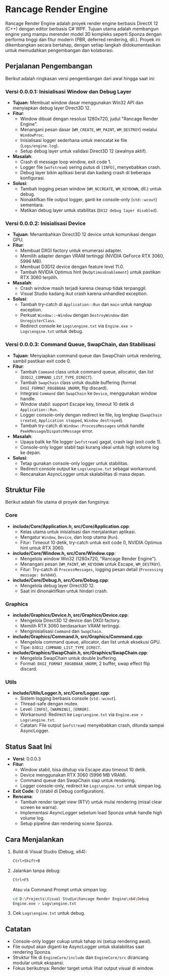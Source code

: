 # Rancage Render Engine

Rancage Render Engine adalah proyek render engine berbasis DirectX 12 (C++) dengan editor berbasis C# WPF. Tujuan utama adalah membangun engine yang mampu merender model 3D kompleks seperti Sponza dengan performa tinggi dan fitur modern (PBR, deferred rendering, dll.). Proyek ini dikembangkan secara bertahap, dengan setiap langkah didokumentasikan untuk memudahkan pengembangan dan kolaborasi.

## Perjalanan Pengembangan

Berikut adalah ringkasan versi pengembangan dari awal hingga saat ini:

### Versi 0.0.0.1: Inisialisasi Window dan Debug Layer

- **Tujuan**: Membuat window dasar menggunakan Win32 API dan menyiapkan debug layer Direct3D 12.
- **Fitur**:
  - Window dibuat dengan resolusi 1280x720, judul "Rancage Render Engine".
  - Menangani pesan dasar (`WM_CREATE`, `WM_PAINT`, `WM_DESTROY`) melalui `WindowProc`.
  - Inisialisasi logger sederhana untuk mencatat ke file (`Logs/engine.log`).
  - Setup debug layer untuk validasi Direct3D 12 (awalnya aktif).
- **Masalah**:
  - Crash di message loop window, exit code 1.
  - Logger file (`wofstream`) sering putus di `[INFO]`, menyebabkan crash.
  - Debug layer bikin aplikasi berat dan kadang crash di beberapa konfigurasi.
- **Solusi**:
  - Tambah logging pesan window (`WM_NCCREATE`, `WM_KEYDOWN`, dll.) untuk debug.
  - Nonaktifkan file output logger, ganti ke console-only (`std::wcout`) sementara.
  - Matikan debug layer untuk stabilitas (`DX12 debug layer disabled`).

### Versi 0.0.0.2: Inisialisasi Device

- **Tujuan**: Menambahkan Direct3D 12 device untuk komunikasi dengan GPU.
- **Fitur**:
  - Membuat DXGI factory untuk enumerasi adapter.
  - Memilih adapter dengan VRAM tertinggi (NVIDIA GeForce RTX 3060, 5996 MB).
  - Membuat D3D12 device dengan feature level 11.0.
  - Tambah NVIDIA Optimus hint (`NvOptimusEnablement`) untuk pastikan RTX 3060 terpilih.
- **Masalah**:
  - Crash window masih terjadi karena cleanup tidak terpanggil.
  - Visual Studio kadang ikut crash karena unhandled exception.
- **Solusi**:
  - Tambah try-catch di `Application::Run` dan `main` untuk nangkap exception.
  - Perkuat `Window::~Window` dengan `DestroyWindow` dan `UnregisterClass`.
  - Redirect console ke `Logs\engine.txt` via `Engine.exe > Logs\engine.txt` untuk debug.

### Versi 0.0.0.3: Command Queue, SwapChain, dan Stabilisasi

- **Tujuan**: Menyiapkan command queue dan SwapChain untuk rendering, sambil pastikan exit code 0.
- **Fitur**:
  - Tambah `Command` class untuk command queue, allocator, dan list (`D3D12_COMMAND_LIST_TYPE_DIRECT`).
  - Tambah `SwapChain` class untuk double buffering (format `DXGI_FORMAT_R8G8B8A8_UNORM`, flip discard).
  - Integrasi `Command` dan `SwapChain` ke `Device`, menggunakan window handle.
  - Window stabil: support Escape key, timeout 10 detik di `Application::Run`.
  - Logger console-only dengan redirect ke file, log lengkap (`SwapChain created`, `Application stopped`, `Window destroyed`).
  - Tambah try-catch di `Window::ProcessMessages` untuk handle `PeekMessage`/`DispatchMessage` error.
- **Masalah**:
  - Upaya balik ke file logger (`wofstream`) gagal, crash lagi (exit code 1).
  - Console-only logger stabil tapi kurang ideal untuk high volume log ke depan.
- **Solusi**:
  - Tetap gunakan console-only logger untuk stabilitas.
  - Redirect console output ke `Logs\engine.txt` sebagai workaround.
  - Rencanakan AsyncLogger untuk skalabilitas di masa depan.

## Struktur File

Berikut adalah file utama di proyek dan fungsinya:

### Core

- **include/Core/Application.h, src/Core/Application.cpp**:
  - Kelas utama untuk inisialisasi dan menjalankan aplikasi.
  - Mengatur `Window`, `Device`, dan loop utama (`Run`).
  - Fitur: Timeout 10 detik, try-catch untuk exit code 0, NVIDIA Optimus hint untuk RTX 3060.
- **include/Core/Window.h, src/Core/Window.cpp**:
  - Mengelola window Win32 (1280x720, "Rancage Render Engine").
  - Menangani pesan (`WM_PAINT`, `WM_KEYDOWN` untuk Escape, `WM_DESTROY`).
  - Fitur: Try-catch di `ProcessMessages`, logging pesan detail (`Processing message: 0x%04X`).
- **include/Core/Debug.h, src/Core/Debug.cpp**:
  - Mengelola debug layer Direct3D 12.
  - Saat ini dinonaktifkan untuk hindari crash.

### Graphics

- **include/Graphics/Device.h, src/Graphics/Device.cpp**:
  - Mengelola Direct3D 12 device dan DXGI factory.
  - Memilih RTX 3060 berdasarkan VRAM tertinggi.
  - Menginisialisasi `Command` dan `SwapChain`.
- **include/Graphics/Command.h, src/Graphics/Command.cpp**:
  - Mengelola command queue, allocator, dan list untuk eksekusi GPU.
  - Tipe: `D3D12_COMMAND_LIST_TYPE_DIRECT`.
- **include/Graphics/SwapChain.h, src/Graphics/SwapChain.cpp**:
  - Mengelola SwapChain untuk double buffering.
  - Format: `DXGI_FORMAT_R8G8B8A8_UNORM`, 2 buffer, swap effect flip discard.

### Utils

- **include/Utils/Logger.h, src/Core/Logger.cpp**:
  - Sistem logging berbasis console (`std::wcout`).
  - Thread-safe dengan mutex.
  - Level: `[INFO]`, `[WARNING]`, `[ERROR]`.
  - Workaround: Redirect ke `Logs\engine.txt` via `Engine.exe > Logs\engine.txt`.
  - Catatan: File output (`wofstream`) menyebabkan crash, ditunda sampai AsyncLogger.

## Status Saat Ini

- **Versi**: 0.0.0.3
- **Fitur**:
  - Window stabil, bisa ditutup via Escape atau timeout 10 detik.
  - Device menggunakan RTX 3060 (5996 MB VRAM).
  - Command queue dan SwapChain siap untuk rendering.
  - Logger console-only, redirect ke `Logs\engine.txt` untuk simpan log.
- **Exit Code**: 0 (stabil di Debug configuration).
- **Rencana**:
  - Tambah render target view (RTV) untuk mulai rendering (misal clear screen ke warna).
  - Implementasi AsyncLogger sebelum load Sponza untuk handle high volume log.
  - Setup pipeline dan rendering scene Sponza.

## Cara Menjalankan

1. Build di Visual Studio (Debug, x64):

   ```bash
   Ctrl+Shift+B
   ```

2. Jalankan tanpa debug:

   ```bash
   Ctrl+F5
   ```

   Atau via Command Prompt untuk simpan log:

   ```bash
   cd D:\Projects\Visual Studio\Rancage Render Engine\x64\Debug
   Engine.exe > Logs\engine.txt
   ```

3. Cek `Logs\engine.txt` untuk debug.

## Catatan

- Console-only logger cukup untuk tahap ini (setup rendering awal).
- File output akan diganti ke AsyncLogger untuk skalabilitas saat rendering Sponza.
- Struktur file di `EngineCore/include` dan `EngineCore/src` dirancang modular untuk ekspansi.
- Fokus berikutnya: Render target untuk lihat output visual di window.